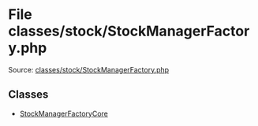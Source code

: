 File classes/stock/StockManagerFactory.php
=========

Source: [classes/stock/StockManagerFactory.php](https://github.com/PrestaShop/PrestaShop/blob/1.5.0.5/classes/stock/StockManagerFactory.php)


Classes
-------

* [StockManagerFactoryCore](class.StockManagerFactoryCore.md)

